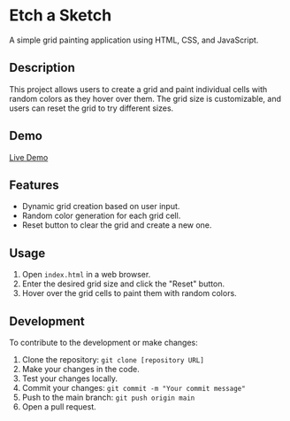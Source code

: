 

<!-- Live preview of this code: https://tahbjee.github.io/-Etch-a-Sketch.io/ -->

 # Etch a Sketch

A simple grid painting application using HTML, CSS, and JavaScript.

## Description

This project allows users to create a grid and paint individual cells with random colors as they hover over them. The grid size is customizable, and users can reset the grid to try different sizes.

## Demo

[Live Demo](https://tahbjee.github.io/-Etch-a-Sketch.io)

## Features

- Dynamic grid creation based on user input.
- Random color generation for each grid cell.
- Reset button to clear the grid and create a new one.

## Usage

1. Open `index.html` in a web browser.
2. Enter the desired grid size and click the "Reset" button.
3. Hover over the grid cells to paint them with random colors.

## Development

To contribute to the development or make changes:

1. Clone the repository: `git clone [repository URL]`
2. Make your changes in the code.
3. Test your changes locally.
4. Commit your changes: `git commit -m "Your commit message"`
5. Push to the main branch: `git push origin main`
6. Open a pull request.
